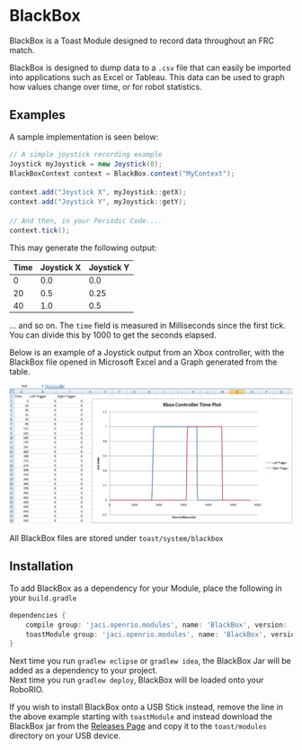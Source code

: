 # BlackBox
BlackBox is a Toast Module designed to record data throughout an FRC match. 

BlackBox is designed to dump data to a `.csv` file that can easily be imported into applications
such as Excel or Tableau. This data can be used to graph how values change over time, or
for robot statistics. 

## Examples
A sample implementation is seen below:
```java
// A simple joystick recording example
Joystick myJoystick = new Joystick(0);
BlackBoxContext context = BlackBox.context("MyContext");

context.add("Joystick X", myJoystick::getX);
context.add("Joystick Y", myJoystick::getY);

// And then, in your Periodic Code....
context.tick();
```

This may generate the following output:

| Time | Joystick X | Joystick Y |
| ---- | ---------- | ---------- |
|    0 | 0.0        | 0.0        |
|   20 | 0.5        | 0.25       |
|   40 | 1.0        | 0.5        |

... and so on. 
The `time` field is measured in Milliseconds since the first tick. You can divide this by 1000
to get the seconds elapsed. 

Below is an example of a Joystick output from an Xbox controller, with the BlackBox file opened in 
Microsoft Excel and a Graph generated from the table.

![](assets/excel_triggers.png)

All BlackBox files are stored under `toast/system/blackbox`

## Installation
To add BlackBox as a dependency for your Module, place the following in your `build.gradle`
```gradle
dependencies {
    compile group: 'jaci.openrio.modules', name: 'BlackBox', version: '+'
    toastModule group: 'jaci.openrio.modules', name: 'BlackBox', version: '+'
}
```

Next time you run `gradlew eclipse` or `gradlew idea`, the BlackBox Jar will be added as a dependency to your project.  
Next time you run `gradlew deploy`, BlackBox will be loaded onto your RoboRIO. 

If you wish to install BlackBox onto a USB Stick instead, remove the line in the above example starting with `toastModule` and instead download
the BlackBox jar from the [Releases Page](releases) and copy it to the `toast/modules` directory on your USB device.